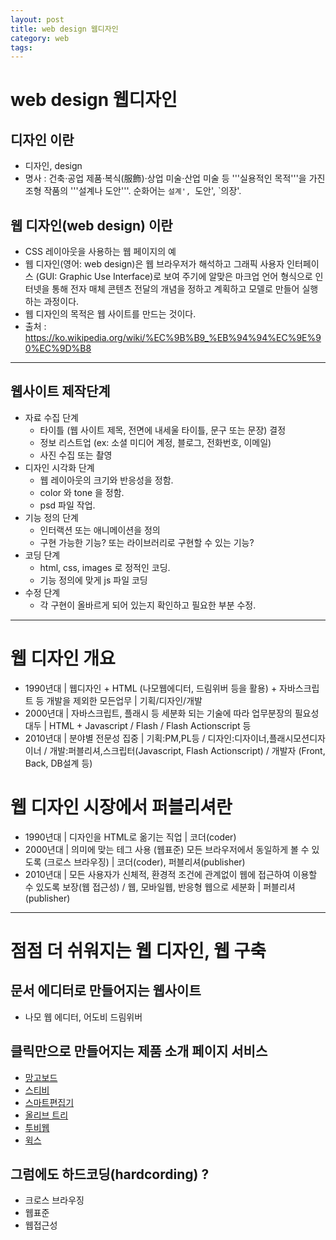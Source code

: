 ```yaml
---
layout: post
title: web design 웹디자인
category: web
tags: 
---
```


# web design 웹디자인

## 디자인 이란 
* 디자인, design
* 명사 : 건축·공업 제품·복식(服飾)·상업 미술·산업 미술 등 '''실용적인 목적'''을 가진 조형 작품의 '''설계나 도안'''. 순화어는 `설계', `도안', `의장'.

## 웹 디자인(web design) 이란 
* CSS 레이아웃을 사용하는 웹 페이지의 예
* 웹 디자인(영어: web design)은 웹 브라우저가 해석하고 그래픽 사용자 인터페이스 (GUI: Graphic Use Interface)로 보여 주기에 알맞은 마크업 언어 형식으로 인터넷을 통해 전자 매체 콘텐츠 전달의 개념을 정하고 계획하고 모델로 만들어 실행하는 과정이다.
* 웹 디자인의 목적은 웹 사이트를 만드는 것이다. 
* 출처 : https://ko.wikipedia.org/wiki/%EC%9B%B9_%EB%94%94%EC%9E%90%EC%9D%B8

---

## 웹사이트 제작단계 
* 자료 수집 단계
    * 타이틀 (웹 사이트 제목, 전면에 내세울 타이틀, 문구 또는 문장) 결정
    * 정보 리스트업 (ex: 소셜 미디어 계정, 블로그, 전화번호, 이메일)
    * 사진 수집 또는 촬영
* 디자인 시각화 단계
  * 웹 레이아웃의 크기와 반응성을 정함.
  * color 와 tone 을 정함.
  * psd 파일 작업.
* 기능 정의 단계
  * 인터랙션 또는 애니메이션을 정의
  * 구현 가능한 기능? 또는 라이브러리로 구현할 수 있는 기능?
* 코딩 단계
  * html, css, images 로 정적인 코딩.
  * 기능 정의에 맞게 js 파일 코딩
* 수정 단계
  * 각 구현이 올바르게 되어 있는지 확인하고 필요한 부분 수정.

---

# 웹 디자인 개요
* 1990년대 | 웹디자인 + HTML (나모웹에디터, 드림위버 등을 활용) + 자바스크립트 등 개발을 제외한 모든업무 | 기획/디자인/개발
* 2000년대 | 자바스크립트, 플래시 등 세분화 되는 기술에 따라 업무분장의 필요성 대두 | HTML + Javascript / Flash / Flash Actionscript 등
* 2010년대 | 분야별 전문성 집중 | 기획:PM,PL등 / 디자인:디자이너,플래시모션디자이너 / 개발:퍼블리셔,스크립터(Javascript, Flash Actionscript) / 개발자 (Front, Back, DB설계 등)

# 웹 디자인 시장에서 퍼블리셔란
* 1990년대 | 디자인을 HTML로 옮기는 직업 | 코더(coder)
* 2000년대 | 의미에 맞는 테그 사용 (웹표준) 모든 브라우저에서 동일하게 볼 수 있도록 (크로스 브라우징) | 코더(coder), 퍼블리셔(publisher)
* 2010년대 | 모든 사용자가 신체적, 환경적 조건에 관계없이 웹에 접근하여 이용할 수 있도록 보장(웹 접근성) / 웹, 모바일웹, 반응형 웹으로 세분화 | 퍼블리셔 (publisher)

---

# 점점 더 쉬워지는 웹 디자인, 웹 구축 
## 문서 에디터로 만들어지는 웹사이트
* 나모 웹 에디터, 어도비 드림위버

## 클릭만으로 만들어지는 제품 소개 페이지 서비스 
* [망고보드](http://www.mangoboard.net/MangoTemplate.do?tab4)
* [스티비](https://www.stibee.com/)
* [스마트편집기](http://www.smarteditor.co.kr/hosts/guide.main)
* [올리브 트리](http://www.olivet.co.kr/)
* [투비웹](http://www.tobeweb.co.kr/)
* [윅스](https://ko.wix.com/)

## 그럼에도 하드코딩(hardcording) ? 
* 크로스 브라우징
* 웹표준
* 웹접근성
